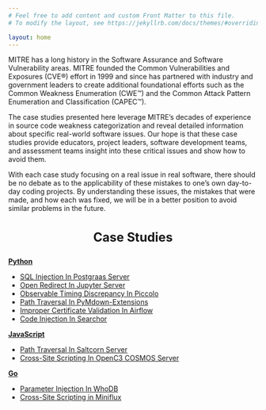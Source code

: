 ```yaml
---
# Feel free to add content and custom Front Matter to this file.
# To modify the layout, see https://jekyllrb.com/docs/themes/#overriding-theme-defaults

layout: home
---
```


<p>MITRE has a long history in the Software Assurance and Software Vulnerability areas. MITRE founded the Common Vulnerabilities and Exposures (CVE®) effort in 1999 and since has partnered with industry and government leaders to create additional foundational efforts such as the Common Weakness Enumeration (CWE™) and the Common Attack Pattern Enumeration and Classification (CAPEC™).</p>

<p>The case studies presented here leverage MITRE’s decades of experience in source code weakness categorization and reveal detailed information about specific real-world software issues. Our hope is that these case studies provide educators, project leaders, software development teams, and assessment teams insight into these critical issues and show how to avoid them.</p>

<p>With each case study focusing on a real issue in real software, there should be no debate as to the applicability of these mistakes to one’s own day-to-day coding projects. By understanding these issues, the mistakes that were made, and how each was fixed, we will be in a better position to avoid similar problems in the future.</p>

<h3 style="font-size:25px; text-align:center"><b>Case Studies</b></h3>
<a href="https://github.com/mitre/secure-coding-case-studies/tree/main/python"><b>Python</b></a>
<ul>
    <li><a href="https://github.com/mitre/secure-coding-case-studies/blob/main/python/msccs-1.md">SQL Injection In Postgraas Server</a></li>
    <li><a href="https://github.com/mitre/secure-coding-case-studies/blob/main/python/msccs-2.md">Open Redirect In Jupyter Server</a></li>
    <li><a href="https://github.com/mitre/secure-coding-case-studies/blob/main/python/msccs-3.md">Observable Timing Discrepancy In Piccolo</a></li>
    <li><a href="https://github.com/mitre/secure-coding-case-studies/blob/main/python/msccs-4.md">Path Traversal In PyMdown-Extensions</a></li>
    <li><a href="https://github.com/mitre/secure-coding-case-studies/blob/main/python/msccs-5.md">Improper Certificate Validation In Airflow</a></li>
    <li><a href="https://github.com/mitre/secure-coding-case-studies/blob/main/python/msccs-6.md">Code Injection In Searchor</a></li>
</ul>
<a href="https://github.com/mitre/secure-coding-case-studies/tree/main/javascript"><b>JavaScript</b></a>
<ul>
    <li><a href="https://github.com/mitre/secure-coding-case-studies/blob/main/javascript/msccs-7.md">Path Traversal In Saltcorn Server</a></li>
    <li><a href="https://github.com/mitre/secure-coding-case-studies/blob/main/javascript/msccs-8.md">Cross-Site Scripting In OpenC3 COSMOS Server</a></li>
</ul>
<a href="https://github.com/mitre/secure-coding-case-studies/tree/main/go"><b>Go</b></a>
<ul>
    <li><a href="https://github.com/mitre/secure-coding-case-studies/blob/main/go/msccs-9.md">Parameter Injection In WhoDB</a></li>
    <li><a href="https://github.com/mitre/secure-coding-case-studies/blob/main/go/msccs-10.md">Cross-Site Scripting in Miniflux</a></li>
</ul>
